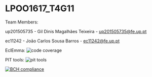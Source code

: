 # LPOO1617_T4G11

Team Members:

up201505735 - Gil Dinis Magalhães Teixeira - up201505735@fe.up.pt

ec11242 - João Carlos Sousa Barros - ec11242@fe.up.pt

EclEmma:
![code coverage](https://cloud.githubusercontent.com/assets/25747690/24333958/8b4c1744-1259-11e7-847d-7b393315a201.png)


PIT tools:
![pit tools](https://cloud.githubusercontent.com/assets/25747690/24333957/8b4addf2-1259-11e7-8959-f30f9a3f50d2.png)


[![BCH compliance](https://bettercodehub.com/edge/badge/JoaoBarros93/LPOO1617_T4G11)](https://bettercodehub.com/)
